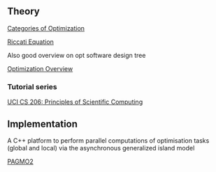 ## Theory

[Categories of Optimization](https://optimization.mccormick.northwestern.edu/index.php/Main_Page)

[Riccati Equation](https://en.wikipedia.org/wiki/Riccati_equation)

Also good overview on opt software design tree

[Optimization Overview](https://www.ics.uci.edu/~xhx/courses/CS206/optimization_overview.pdf)

### Tutorial series

[UCI CS 206: Principles of Scientific Computing](https://www.ics.uci.edu/~xhx/courses/CS206/)

## Implementation

A C++ platform to perform parallel computations of optimisation tasks (global and local) via the asynchronous generalized island model

[PAGMO2](https://github.com/esa/pagmo2)
